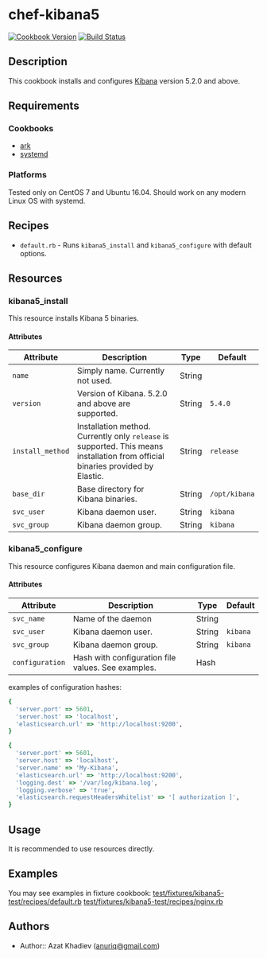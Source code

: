 # chef-kibana5
[![Cookbook Version](https://img.shields.io/cookbook/v/kibana5.svg)](https://supermarket.chef.io/cookbooks/kibana5)
[![Build Status](https://secure.travis-ci.org/anuriq/chef-kibana5.png?branch=master)](http://travis-ci.org/anuriq/chef-kibana5)

## Description

This cookbook installs and configures [Kibana](https://www.elastic.co/products/kibana) version 5.2.0 and above.

## Requirements

### Cookbooks

- [ark](https://supermarket.chef.io/cookbooks/ark)
- [systemd](https://supermarket.chef.io/cookbooks/systemd)

### Platforms

Tested only on CentOS 7 and Ubuntu 16.04. Should work on any modern Linux OS with systemd.

## Recipes
* `default.rb` - Runs `kibana5_install` and `kibana5_configure` with default options.

## Resources

### kibana5_install

This resource installs Kibana 5 binaries.

#### Attributes

|Attribute|Description|Type|Default|
|---------|-----------|----|-------|
|`name`| Simply name. Currently not used. |String||
|`version`| Version of Kibana. 5.2.0 and above are supported. |String|`5.4.0`|
|`install_method`| Installation method. Currently only `release` is supported. This means installation from official binaries provided by Elastic. |String|`release`|
|`base_dir`| Base directory for Kibana binaries. |String|`/opt/kibana`|
|`svc_user`| Kibana daemon user. |String|`kibana`|
|`svc_group`| Kibana daemon group. |String|`kibana`|

### kibana5_configure

This resource configures Kibana daemon and main configuration file.

#### Attributes

|Attribute|Description|Type|Default|
|---------|-----------|----|-------|
|`svc_name`| Name of the daemon |String||
|`svc_user`| Kibana daemon user. |String|`kibana`|
|`svc_group`| Kibana daemon group. |String|`kibana`|
|`configuration`| Hash with configuration file values. See examples. |Hash||

examples of configuration hashes:

```ruby
{
  'server.port' => 5601,
  'server.host' => 'localhost',
  'elasticsearch.url' => 'http://localhost:9200',
}
```

```ruby
{
  'server.port' => 5601,
  'server.host' => 'localhost',
  'server.name' => 'My-Kibana',
  'elasticsearch.url' => 'http://localhost:9200',
  'logging.dest' => '/var/log/kibana.log',
  'logging.verbose' => 'true',
  'elasticsearch.requestHeadersWhitelist' => '[ authorization ]',
}
```

## Usage

It is recommended to use resources directly.

## Examples
You may see examples in fixture cookbook:
[test/fixtures/kibana5-test/recipes/default.rb](test/fixtures/app-cloud-test/recipes/default.rb)
[test/fixtures/kibana5-test/recipes/nginx.rb](test/fixtures/app-cloud-test/recipes/nginx.rb)

## Authors
- Author:: Azat Khadiev (anuriq@gmail.com)
